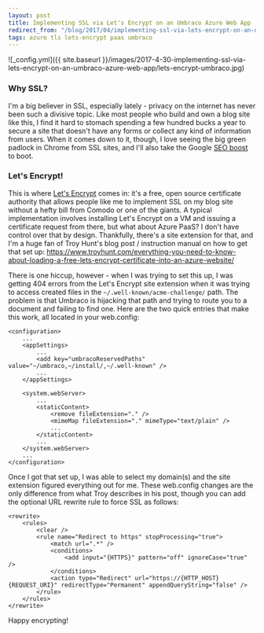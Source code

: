 ```yaml
---
layout: post
title: Implementing SSL via Let's Encrypt on an Umbraco Azure Web App
redirect_from: "/blog/2017/04/implementing-ssl-via-lets-encrypt-on-an-umbraco-azure-web-app/"
tags: azure tls lets-encrypt paas umbraco
---
```


![_config.yml]({{ site.baseurl }}/images/2017-4-30-implementing-ssl-via-lets-encrypt-on-an-umbraco-azure-web-app/lets-encrypt-umbraco.jpg)

### Why SSL?
I'm a big believer in SSL, especially lately - privacy on the internet has never been such a divisive topic. Like most people who build and own a blog site like this, I find it hard to stomach spending a few hundred bucks a year to secure a site that doesn't have any forms or collect any kind of information from users. When it comes down to it, though, I love seeing the big green padlock in Chrome from SSL sites, and I'll also take the Google [SEO boost](https://webmasters.googleblog.com/2014/08/https-as-ranking-signal.html) to boot.

<!--more-->

### Let's Encrypt!
This is where [Let's Encrypt](https://letsencrypt.org/) comes in: it's a free, open source certificate authority that allows people like me to implement SSL on my blog site without a hefty bill from Comodo or one of the giants. A typical implementation involves installing Let's Encrypt on a VM and issuing a certificate request from there, but what about Azure PaaS? I don't have control over that by design. Thankfully, there's a site extension for that, and I'm a huge fan of Troy Hunt's blog post / instruction manual on how to get that set up: https://www.troyhunt.com/everything-you-need-to-know-about-loading-a-free-lets-encrypt-certificate-into-an-azure-website/

There is one hiccup, however - when I was trying to set this up, I was getting 404 errors from the Let's Encrypt site extension when it was trying to access created files in the `~/.well-known/acme-challenge/` path. The problem is that Umbraco is hijacking that path and trying to route you to a document and failing to find one. Here are the two quick entries that make this work, all located in your web.config:

```
<configuration>
	...
	<appSettings>
		...
		<add key="umbracoReservedPaths" value="~/umbraco,~/install/,~/.well-known" />
		...
	</appSettings>

	<system.webServer>
		...
		<staticContent>
			<remove fileExtension="." />
			<mimeMap fileExtension="." mimeType="text/plain" />
			...
		</staticContent>
		...
	</system.webServer>
	...
</configuration>
```

Once I got that set up, I was able to select my domain(s) and the site extension figured everything out for me. These web.config changes are the only difference from what Troy describes in his post, though you can add the optional URL rewrite rule to force SSL as follows:

```
<rewrite>
	<rules>
		<clear />
		<rule name="Redirect to https" stopProcessing="true">
			<match url=".*" />
			<conditions>
				<add input="{HTTPS}" pattern="off" ignoreCase="true" />
			</conditions>
			<action type="Redirect" url="https://{HTTP_HOST}{REQUEST_URI}" redirectType="Permanent" appendQueryString="false" />
		</rule>
	</rules>
</rewrite>
```

Happy encrypting!